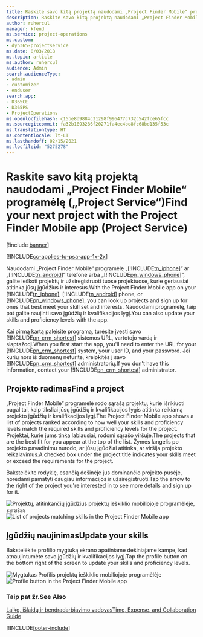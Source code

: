```yaml
---
title: Raskite savo kitą projektą naudodami „Project Finder Mobile“ programėlę
description: Raskite savo kitą projektą naudodami „Project Finder Mobile“ programėlę „Project Service“
author: ruhercul
manager: kfend
ms.service: project-operations
ms.custom:
- dyn365-projectservice
ms.date: 8/03/2018
ms.topic: article
ms.author: ruhercul
audience: Admin
search.audienceType:
- admin
- customizer
- enduser
search.app:
- D365CE
- D365PS
- ProjectOperations
ms.openlocfilehash: c15be8d9884c31298f996477c732c542fce65fcc
ms.sourcegitcommit: fa32b1893286f20271fa4ec4be8fc68bd135f53c
ms.translationtype: HT
ms.contentlocale: lt-LT
ms.lasthandoff: 02/15/2021
ms.locfileid: "5275278"
---
```

# <a name="find-your-next-project-with-the-project-finder-mobile-app-project-service"></a><span data-ttu-id="3fe91-103">Raskite savo kitą projektą naudodami „Project Finder Mobile“ programėlę („Project Service“)</span><span class="sxs-lookup"><span data-stu-id="3fe91-103">Find your next project with the Project Finder Mobile app (Project Service)</span></span>

[!include [banner](../includes/psa-now-project-operations.md)]

[!INCLUDE[cc-applies-to-psa-app-1x-2x](../includes/cc-applies-to-psa-app-1x-2x.md)]

<span data-ttu-id="3fe91-104">Naudodami „Project Finder Mobile“ programėlę „[!INCLUDE[tn_iphone](../includes/tn-iphone.md)]“ ar „[!INCLUDE[tn_android](../includes/tn-android.md)]“ telefone arba „[!INCLUDE[pn_windows_phone](../includes/pn-windows-phone.md)]“, galite ieškoti projektų ir užsiregistruoti tuose projektuose, kurie geriausiai atitinka jūsų įgūdžius ir interesus.</span><span class="sxs-lookup"><span data-stu-id="3fe91-104">With the Project Finder Mobile app on your [!INCLUDE[tn_iphone](../includes/tn-iphone.md)], [!INCLUDE[tn_android](../includes/tn-android.md)] phone, or [!INCLUDE[pn_windows_phone](../includes/pn-windows-phone.md)], you can look up projects and sign up for ones that best meet your skill set and interests.</span></span> <span data-ttu-id="3fe91-105">Naudodami programėlę, taip pat galite naujinti savo įgūdžių ir kvalifikacijos lygį.</span><span class="sxs-lookup"><span data-stu-id="3fe91-105">You can also update your skills and proficiency levels with the app.</span></span>  
  
 <span data-ttu-id="3fe91-106">Kai pirmą kartą paleisite programą, turėsite įvesti savo [!INCLUDE[pn_crm_shortest](../includes/pn-crm-shortest.md)] sistemos URL, vartotojo vardą ir slaptažodį.</span><span class="sxs-lookup"><span data-stu-id="3fe91-106">When you first start the app, you'll need to enter the URL for your [!INCLUDE[pn_crm_shortest](../includes/pn-crm-shortest.md)] system, your user ID, and your password.</span></span> <span data-ttu-id="3fe91-107">Jei kurių nors iš duomenų neturite, kreipkitės į savo [!INCLUDE[pn_crm_shortest](../includes/pn-crm-shortest.md)] administratorių.</span><span class="sxs-lookup"><span data-stu-id="3fe91-107">If you don't have this information,  contact your [!INCLUDE[pn_crm_shortest](../includes/pn-crm-shortest.md)] administrator.</span></span>  
  
## <a name="find-a-project"></a><span data-ttu-id="3fe91-108">Projekto radimas</span><span class="sxs-lookup"><span data-stu-id="3fe91-108">Find a project</span></span>  
 <span data-ttu-id="3fe91-109">„Project Finder Mobile“ programėlė rodo sąrašą projektų, kurie išrikiuoti pagal tai, kaip tiksliai jūsų įgūdžių ir kvalifikacijos lygis atitinka reikiamą projekto įgūdžių ir kvalifikacijos lygį.</span><span class="sxs-lookup"><span data-stu-id="3fe91-109">The Project Finder Mobile app shows a list of projects ranked according to how well your skills and proficiency levels match the required skills and proficiency levels for the project.</span></span> <span data-ttu-id="3fe91-110">Projektai, kurie jums tinka labiausiai, rodomi sąrašo viršuje.</span><span class="sxs-lookup"><span data-stu-id="3fe91-110">The projects that are the best fit for you appear at the top of the list.</span></span> <span data-ttu-id="3fe91-111">Žymės langelis po projekto pavadinimu nurodo, ar jūsų įgūdžiai atitinka, ar viršija projekto reikalavimus.</span><span class="sxs-lookup"><span data-stu-id="3fe91-111">A checked box under the project title indicates your skills meet or exceed the requirements for the project.</span></span>  
  
 <span data-ttu-id="3fe91-112">Bakstelėkite rodyklę, esančią dešinėje jus dominančio projekto pusėje, norėdami pamatyti daugiau informacijos ir užsiregistruoti.</span><span class="sxs-lookup"><span data-stu-id="3fe91-112">Tap the arrow to the right of the project you're interested in to see more details and sign up for it.</span></span>  
  
 <span data-ttu-id="3fe91-113">![Projektų, atitinkančių įgūdžius projektų ieškiklio mobiliojoje programėlėje, sąrašas](../psa/media/project-service-project-finder-list.png "Projektų, atitinkančių įgūdžius projektų ieškiklio mobiliojoje programėlėje, sąrašas")</span><span class="sxs-lookup"><span data-stu-id="3fe91-113">![List of projects matching skills in the Project Finder Mobile app](../psa/media/project-service-project-finder-list.png "List of projects matching skills in the Project Finder Mobile app")</span></span>  
  
## <a name="update-your-skills"></a><span data-ttu-id="3fe91-114">Įgūdžių naujinimas</span><span class="sxs-lookup"><span data-stu-id="3fe91-114">Update your skills</span></span>  
 <span data-ttu-id="3fe91-115">Bakstelėkite profilio mygtuką ekrano apatiniame dešiniajame kampe, kad atnaujintumėte savo įgūdžių ir kvalifikacijos lygį.</span><span class="sxs-lookup"><span data-stu-id="3fe91-115">Tap the profile button on the bottom right of the screen to update your skills and proficiency levels.</span></span>  
  
 <span data-ttu-id="3fe91-116">![Mygtukas Profilis projektų ieškiklio mobiliojoje programėlėje](../psa/media/project-service-project-finder-profile.png "Mygtukas Profilis projektų ieškiklio mobiliojoje programėlėje")</span><span class="sxs-lookup"><span data-stu-id="3fe91-116">![Profile button in the Project Finder Mobile app](../psa/media/project-service-project-finder-profile.png "Profile button in the Project Finder Mobile app")</span></span>  
  
### <a name="see-also"></a><span data-ttu-id="3fe91-117">Taip pat žr.</span><span class="sxs-lookup"><span data-stu-id="3fe91-117">See Also</span></span>  
 [<span data-ttu-id="3fe91-118">Laiko, išlaidų ir bendradarbiavimo vadovas</span><span class="sxs-lookup"><span data-stu-id="3fe91-118">Time, Expense, and Collaboration Guide</span></span>](../psa/time-expense-collaboration-guide.md)


[!INCLUDE[footer-include](../includes/footer-banner.md)]